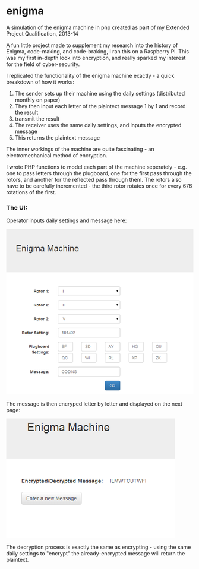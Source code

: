 # enigma
A simulation of the enigma machine in php created as part of my Extended Project Qualification, 2013-14

A fun little project made to supplement my research into the history of Enigma, code-making, and code-braking, I ran this on a Raspberry Pi.
This was my first in-depth look into encryption, and really sparked my interest for the field of cyber-security.

I replicated the functionality of the enigma machine exactly - a quick breakdown of how it works:

1. The sender sets up their machine using the daily settings (distributed monthly on paper)
2. They then input each letter of the plaintext message 1 by 1 and record the result
3. transmit the result
4. The receiver uses the same daily settings, and inputs the encrypted message
5. This returns the plaintext message

The inner workings of the machine are quite fascinating - an electromechanical method of encryption.

I wrote PHP functions to model each part of the machine seperately - e.g. one to pass letters through the plugboard, one for the first pass through the rotors, and another for the reflected pass through them.
The rotors also have to be carefully incremented - the third rotor rotates once for every 676 rotations of the first.

### The UI:

Operator inputs daily settings and message here:

![input](screenshots/input.png)

The message is then encryped letter by letter and displayed on the next page:

![output](screenshots/output.png)


The decryption process is exactly the same as encrypting - using the same daily settings to "encrypt" the already-encrypted message will return the plaintext.

